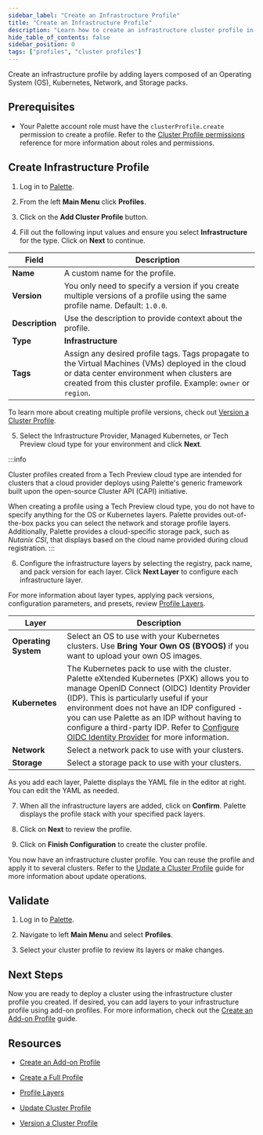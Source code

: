 ```yaml
---
sidebar_label: "Create an Infrastructure Profile"
title: "Create an Infrastructure Profile"
description: "Learn how to create an infrastructure cluster profile in Palette."
hide_table_of_contents: false
sidebar_position: 0
tags: ["profiles", "cluster profiles"]
---
```



Create an infrastructure profile by adding layers composed of an Operating System (OS), Kubernetes, Network, and Storage packs.

## Prerequisites

- Your Palette account role must have the `clusterProfile.create` permission to create a profile. Refer to the [Cluster Profile permissions](../../../user-management/palette-rbac/project-scope-roles-permissions.md#cluster-profile-admin) reference for more information about roles and permissions.

## Create Infrastructure Profile

1. Log in to [Palette](https://console.spectrocloud.com/).

2. From the left **Main Menu** click **Profiles**.

3. Click on the **Add Cluster Profile** button. 

4. Fill out the following input values and ensure you select **Infrastructure** for the type. Click on **Next** to continue.

  | **Field** | **Description** |
  |-----------|-----------------|
  | **Name**| A custom name for the profile. |
  | **Version**| You only need to specify a version if you create multiple versions of a profile using the same profile name. Default: `1.0.0`. |
  |**Description**| Use the description to provide context about the profile.|
  | **Type**| **Infrastructure** |
  | **Tags**| Assign any desired profile tags. Tags propagate to the Virtual Machines (VMs) deployed in the cloud or data center environment when clusters are created from this cluster profile. Example: `owner` or `region`.|

  To learn more about creating multiple profile versions, check out [Version a Cluster Profile](../modify-cluster-profiles/version-cluster-profile.md).

5. Select the Infrastructure Provider, Managed Kubernetes, or Tech Preview cloud type for your environment and click **Next**. 

  :::info

  <!-- When creating *Infrastructure* and *Full* cluster profiles, in which you must choose a cloud type for your profile, Tech Preview cloud types are available.  -->
  
  Cluster profiles created from a Tech Preview cloud type are intended for clusters that a cloud provider deploys using Palette's generic framework built upon the open-source Cluster API (CAPI) initiative. 
 
  When creating a profile using a Tech Preview cloud type, you do not have to specify anything for the OS or Kubernetes layers. Palette provides out-of-the-box packs you can select the network and storage profile layers. Additionally, Palette provides a cloud-specific storage pack, such as *Nutanix CSI*, that displays based on the cloud name provided during cloud registration.
  :::
  
6. Configure the infrastructure layers by selecting the registry, pack name, and pack version for each layer. Click **Next Layer** to configure each infrastructure layer. 

  For more information about layer types, applying pack versions, configuration parameters, and presets, review [Profile Layers](../cluster-profiles.md#profile-layers).

  | **Layer** | **Description** |
  |----|----|
  | **Operating System**| Select an OS to use with your Kubernetes clusters. Use **Bring Your Own OS (BYOOS)** if you want to upload your own OS images.|  
  |**Kubernetes**| The Kubernetes pack to use with the cluster. Palette eXtended Kubernetes (PXK) allows you to manage OpenID Connect (OIDC) Identity Provider (IDP). This is particularly useful if your environment does not have an IDP configured - you can use Palette as an IDP without having to configure a third-party IDP. Refer to [Configure OIDC Identity Provider](../../../integrations/kubernetes.md#configure-oidc-identity-provider) for more information. |
  | **Network**| Select a network pack to use with your clusters. |
  | **Storage**| Select a storage pack to use with your clusters. |

  As you add each layer, Palette displays the YAML file in the editor at right. You can edit the YAML as needed.

7. When all the infrastructure layers are added, click on **Confirm**. Palette displays the profile stack with your specified pack layers.

8. Click on **Next** to review the profile.

9. Click on **Finish Configuration** to create the cluster profile.

You now have an infrastructure cluster profile. You can reuse the profile and apply it to several clusters. Refer to the [Update a Cluster Profile](../modify-cluster-profiles/update-cluster-profile.md) guide for more information about update operations.


## Validate

1. Log in to [Palette](https://console.spectrocloud.com).

2.  Navigate to left **Main Menu** and select **Profiles**.

3. Select your cluster profile to review its layers or make changes.


## Next Steps

Now you are ready to deploy a cluster using the infrastructure cluster profile you created. If desired, you can add layers to your infrastructure profile using add-on profiles. For more information, check out the [Create an Add-on Profile](../create-cluster-profiles/create-addon-profile/) guide.

## Resources 

- [Create an Add-on Profile](../create-cluster-profiles/create-addon-profile/)

- [Create a Full Profile](../create-cluster-profiles/create-full-profile.md)

- [Profile Layers](../cluster-profiles.md#profile-layers)

- [Update Cluster Profile](../modify-cluster-profiles/update-cluster-profile.md)

- [Version a Cluster Profile](../modify-cluster-profiles/version-cluster-profile.md)



